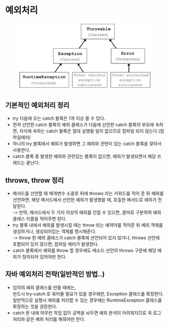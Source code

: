 # 예외처리

<figure><img src="../../.gitbook/assets/image (6) (1).png" alt=""><figcaption><p> </p></figcaption></figure>

## 기본적인 예외처리 정리

* try 다음에 오는 catch 블록은 1개 이상 올 수 있다.
* 먼저 선언한 catch 블록의 예외 클래스가 다음에 선언한 catch 블록의 부모에 속하면, 자식에 속하는 catch 블록은 절대 실행될 일이 없으므로 컴파일 되지 않는다.(컴파일에러)
* 하나의 try 블록에서 예외가 발생하면 그 예외와 관련이 있는 catch 블록을 찾아서 사용한다.
* catch 블록 중 발생한 예외와 관련있는 블록이 없으면, 예외가 발생되면서 해당 쓰레드는 끝난다.

## &#x20;throws, throw 정리

* 메서드를 선언할 때 매개변수 소괄호 뒤에 throws 라는 키워드를 적어 준 뒤 예외를 선언하면, 해당 메서드에서 선언한 예외가 발생했을 때, 호출한 메서드로 예외가 전달된다.\
  \-> 만약, 메서드에서 두 가지 이상의 예외를 던질 수 있으면, 콤마로 구분하여 예외 클래스 이름을 적어주면 된다.
* try 블록 내에서 예외를 발생시킬 때는 throw 라는 예약어를 적어준 뒤 예외 객체를 생성하거나, 생성되어있는 객체를 명시해준다.\
  \-> throw 한 예외 클래스가 catch 블록에 선언되어 있지 않거나, throws 선언에 포함되어 있지 않으면, 컴파일 에러가 발생한다.&#x20;
* catch 블록에서 예외를 throw 할 경우에도 메소드 선언의 throws 구문에 해당 예외가 정의되어 있어야만 한다.

## 자바 예외처리 전략(일반적인 방법..)

* 임의의 예외 클래스를 만들 때에는, \
  반드시 try-catch 로 묶어줄 필요가 있을 경우에만, Exception 클래스를 확장한다.\
  일반적으로 실행시 에외를 처리할 수 있는 경우에는 RuntimeException 클래스를 확장하는 것을 권장한다.
* catch 문 내에 아무런 작업 없이 공백을 놔두면 예외 분석이 어려워지므로 꼭 로그 처리와 같은 예외 처리를 해줘야만 한다.&#x20;
